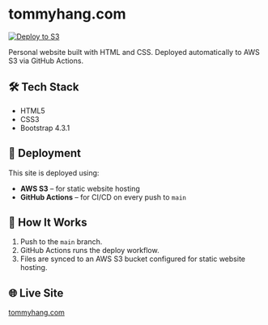 # tommyhang.com

[![Deploy to S3](https://github.com/tommyhang/tommyhang.com/actions/workflows/deploy.yml/badge.svg)](https://github.com/tommyhang/tommyhang.com/actions/workflows/deploy.yml)

Personal website built with HTML and CSS. Deployed automatically to AWS S3 via GitHub Actions.

## 🛠️ Tech Stack

- HTML5  
- CSS3  
- Bootstrap 4.3.1

## 🚀 Deployment

This site is deployed using:

- **AWS S3** – for static website hosting  
- **GitHub Actions** – for CI/CD on every push to `main`

## 🔄 How It Works

1. Push to the `main` branch.
2. GitHub Actions runs the deploy workflow.
3. Files are synced to an AWS S3 bucket configured for static website hosting.

## 🌐 Live Site

[tommyhang.com](tommyhang.com)
